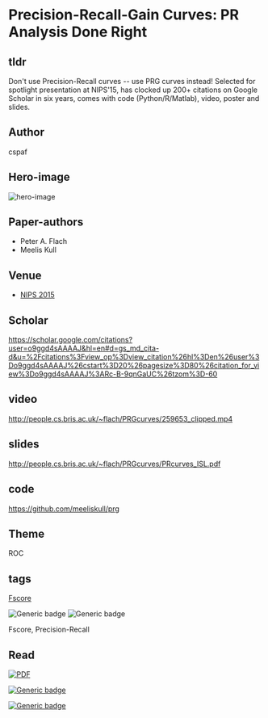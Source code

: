 # Precision-Recall-Gain Curves: PR Analysis Done Right #


## tldr 

Don't use Precision-Recall curves -- use PRG curves instead! Selected for spotlight presentation at NIPS'15, has clocked up 200+ citations on Google Scholar in six years, comes with code (Python/R/Matlab), video, poster and slides.
    
## Author 
cspaf

## Hero-image  
![hero-image](http://people.cs.bris.ac.uk/~flach/PRGcurves/curves.jpg)

## Paper-authors
- Peter A. Flach
- Meelis Kull

## Venue
- [NIPS 2015](http://papers.nips.cc/paper/5867-precision-recall-gain-curves-pr-analysis-done-right)

## Scholar
https://scholar.google.com/citations?user=o9ggd4sAAAAJ&hl=en#d=gs_md_cita-d&u=%2Fcitations%3Fview_op%3Dview_citation%26hl%3Den%26user%3Do9ggd4sAAAAJ%26cstart%3D20%26pagesize%3D80%26citation_for_view%3Do9ggd4sAAAAJ%3ARc-B-9qnGaUC%26tzom%3D-60

## video   

http://people.cs.bris.ac.uk/~flach/PRGcurves/259653_clipped.mp4


## slides
http://people.cs.bris.ac.uk/~flach/PRGcurves/PRcurves_ISL.pdf

## code
https://github.com/meeliskull/prg

## Theme
ROC

## tags

[Fscore](genindex)

![Generic badge](https://img.shields.io/badge/Fscore-blue.svg)
![Generic badge](https://img.shields.io/badge/Precision_recall-blue.svg)


Fscore, Precision-Recall

## Read
[![PDF](https://img.shields.io/badge/read-PDF-green.svg)](https://research-information.bris.ac.uk/ws/portalfiles/portal/72164009/5867_precision_recall_gain_curves_pr_analysis_done_right.pdf)


[![Generic badge](https://img.shields.io/badge/Read-Supplement-green.svg)](http://people.cs.bris.ac.uk/~flach/PRGcurves/PRcurves_supplementary.pdf)

[![Generic badge](https://img.shields.io/badge/View-Poster-green.svg)](http://people.cs.bris.ac.uk/~flach/PRGcurves/2015_12_07_nips_prg_poster.pdf)